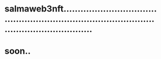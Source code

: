 # salmaweb3nft.....................................................................................................................
# soon..
